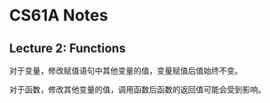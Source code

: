 # CS61A Notes

## Lecture 2: Functions

对于变量，修改赋值语句中其他变量的值，变量赋值后值始终不变。

对于函数，修改其他变量的值，调用函数后函数的返回值可能会受到影响。